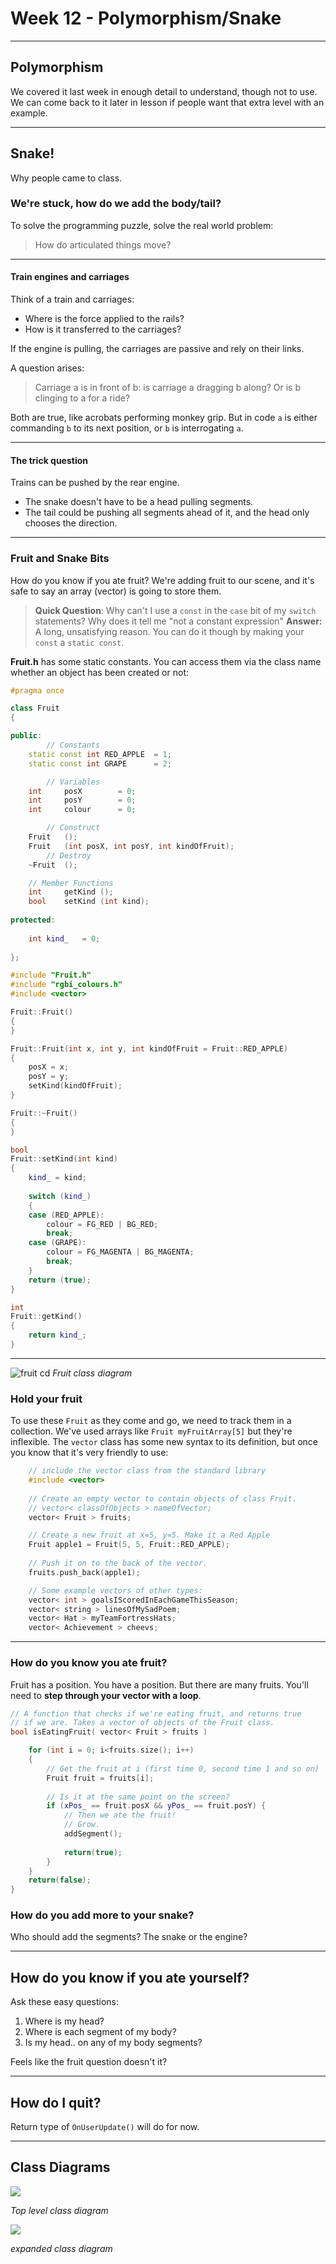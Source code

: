 # Week 12 - Polymorphism/Snake

---

## Polymorphism

We covered it last week in enough detail to understand, though not to use. We can come back to it later in lesson if people want that extra level with an example.

---

## Snake!

Why people came to class.

### We're stuck, how do we add the body/tail?

To solve the programming puzzle, solve the real world problem:

> How do articulated things move?

---

#### Train engines and carriages

Think of a train and carriages: 
* Where is the force applied to the rails?
* How is it transferred to the carriages?

If the engine is pulling, the carriages are passive and rely on their links. 

A question arises: 
> Carriage a is in front of b: is carriage a dragging b along? Or is b clinging to a for a ride? 

Both are true, like acrobats performing monkey grip. But in code `a` is either commanding `b` to its next position, or `b` is interrogating `a`.

---

#### The trick question

Trains can be pushed by the rear engine. 
* The snake doesn't have to be a head pulling segments. 
* The tail could be pushing all segments ahead of it, and the head only chooses the direction.

---

### Fruit and Snake Bits

How do you know if you ate fruit? We're adding fruit to our scene, and it's safe to say an array (vector) is going to store them.

> **Quick Question**: Why can't I use a `const` in the `case` bit of my `switch` statements? Why does it tell me "not a constant expression"
> **Answer:** A long, unsatisfying reason. You can do it though by making your `const` a `static const`.

**Fruit.h** has some static constants. You can access them via the class name whether an object has been created or not:

```C++
#pragma once

class Fruit
{

public:
		// Constants
	static const int RED_APPLE	= 1;
	static const int GRAPE		= 2;

		// Variables
	int		posX		= 0;
	int		posY		= 0;
	int		colour		= 0;

		// Construct
	Fruit	();
	Fruit	(int posX, int posY, int kindOfFruit);
		// Destroy
	~Fruit	();

	// Member Functions
	int		getKind	();
	bool	setKind	(int kind);
	
protected:
	
	int kind_	= 0;
	
};
```

```C++
#include "Fruit.h"
#include "rgbi_colours.h"
#include <vector>

Fruit::Fruit()
{
}

Fruit::Fruit(int x, int y, int kindOfFruit = Fruit::RED_APPLE)
{
	posX = x;
	posY = y;
	setKind(kindOfFruit);
}

Fruit::~Fruit()
{
}

bool 
Fruit::setKind(int kind)
{
	kind_ = kind;
	
	switch (kind_) 
	{
	case (RED_APPLE):
		colour = FG_RED | BG_RED;
		break;
	case (GRAPE):
		colour = FG_MAGENTA | BG_MAGENTA;
		break;
	}
	return (true);
}

int
Fruit::getKind()
{
	return kind_;
}
```
 ---

![fruit cd](assets/week12/fruit_cd.jpg)
_Fruit class diagram_

### Hold your fruit
To use these `Fruit` as they come and go, we need to track them in a collection.  We've used arrays like `Fruit myFruitArray[5]` but they're inflexible. The `vector` class has some new syntax to its definition, but once you know that it's very friendly to use:

```C++
	// include the vector class from the standard library
	#include <vector>
	
	// Create an empty vector to contain objects of class Fruit.
	// vector< classOfObjects > nameOfVector;
	vector< Fruit > fruits;

	// Create a new fruit at x=5, y=5. Make it a Red Apple
	Fruit apple1 = Fruit(5, 5, Fruit::RED_APPLE);
	
	// Push it on to the back of the vector.
	fruits.push_back(apple1);

	// Some example vectors of other types:
	vector< int > goalsIScoredInEachGameThisSeason;
	vector< string > linesOfMySadPoem;
	vector< Hat > myTeamFortressHats;
	vector< Achievement > cheevs;

```

---

### How do you know you ate fruit?

Fruit has a position. You have a position. But there are many fruits. You'll need to **step through your vector with a loop**.

```C++
// A function that checks if we're eating fruit, and returns true
// if we are. Takes a vector of objects of the Fruit class.
bool isEatingFruit( vector< Fruit > fruits )

	for (int i = 0; i<fruits.size(); i++)
	{
		// Get the fruit at i (first time 0, second time 1 and so on)
		Fruit fruit = fruits[i];
		
		// Is it at the same point on the screen?
		if (xPos_ == fruit.posX && yPos_ == fruit.posY) {
			// Then we ate the fruit!
			// Grow.
			addSegment();
			
			return(true);
		}
	}
	return(false);
}
```

### How do you add more to your snake?

Who should add the segments? The snake or the engine?

___

## How do you know if you ate yourself?

Ask these easy questions:
1. Where is my head?
2. Where is each segment of my body?
3. Is my head.. on any of my body segments?
   
Feels like the fruit question doesn't it?

---

## How do I quit?

Return type of `OnUserUpdate()` will do for now.

---

## Class Diagrams

![](assets/week12/class_top.jpg)

_Top level class diagram_

![](assets/week12/class_exp.jpg)

_expanded class diagram_